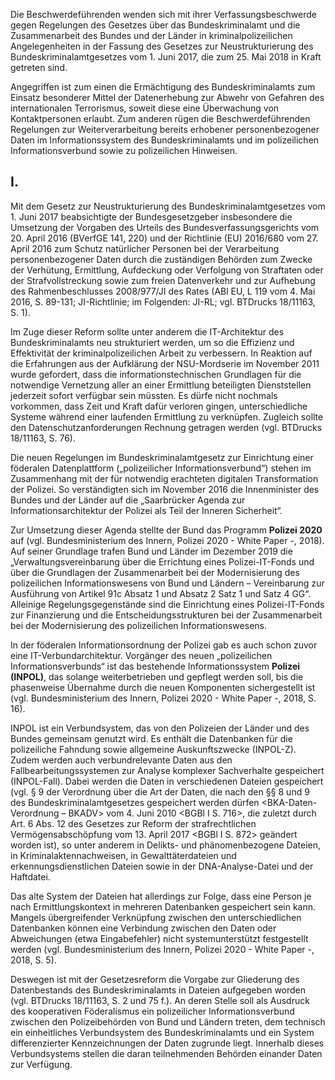
Die Beschwerdeführenden wenden sich mit ihrer Verfassungsbeschwerde gegen Regelungen des Gesetzes über das Bundeskriminalamt und die Zusammenarbeit des Bundes und der Länder in kriminalpolizeilichen Angelegenheiten in der Fassung des Gesetzes zur Neustrukturierung des Bundeskriminalamtgesetzes vom 1. Juni 2017, die zum 25. Mai 2018 in Kraft getreten sind. 

Angegriffen ist zum einen die Ermächtigung des Bundeskriminalamts zum Einsatz besonderer Mittel der Datenerhebung zur Abwehr von Gefahren des internationalen Terrorismus, soweit diese eine Überwachung von Kontaktpersonen erlaubt. Zum anderen rügen die Beschwerdeführenden Regelungen zur Weiterverarbeitung bereits erhobener personenbezogener Daten im Informationssystem des Bundeskriminalamts und im polizeilichen Informationsverbund sowie zu polizeilichen Hinweisen.

## I.

Mit dem Gesetz zur Neustrukturierung des Bundeskriminalamtgesetzes vom 1. Juni 2017 beabsichtigte der Bundesgesetzgeber insbesondere die Umsetzung der Vorgaben des Urteils des Bundesverfassungsgerichts vom 20. April 2016 (BVerfGE 141, 220) und der Richtlinie (EU) 2016/680 vom 27. April 2016 zum Schutz natürlicher Personen bei der Verarbeitung personenbezogener Daten durch die zuständigen Behörden zum Zwecke der Verhütung, Ermittlung, Aufdeckung oder Verfolgung von Straftaten oder der Strafvollstreckung sowie zum freien Datenverkehr und zur Aufhebung des Rahmenbeschlusses 2008/977/JI des Rates (ABl EU, L 119 vom 4. Mai 2016, S. 89-131; JI-Richtlinie; im Folgenden: JI-RL; vgl. BTDrucks 18/11163, S. 1). 

Im Zuge dieser Reform sollte unter anderem die IT-Architektur des Bundeskriminalamts neu strukturiert werden, um so die Effizienz und Effektivität der kriminalpolizeilichen Arbeit zu verbessern. In Reaktion auf die Erfahrungen aus der Aufklärung der NSU-Mordserie im November 2011 wurde gefordert, dass die informationstechnischen Grundlagen für die notwendige Vernetzung aller an einer Ermittlung beteiligten Dienststellen jederzeit sofort verfügbar sein müssten. Es dürfe nicht nochmals vorkommen, dass Zeit und Kraft dafür verloren gingen, unterschiedliche Systeme während einer laufenden Ermittlung zu verknüpfen. Zugleich sollte den Datenschutzanforderungen Rechnung getragen werden (vgl. BTDrucks 18/11163, S. 76).

Die neuen Regelungen im Bundeskriminalamtgesetz zur Einrichtung einer föderalen Datenplattform („polizeilicher Informationsverbund“) stehen im Zusammenhang mit der für notwendig erachteten digitalen Transformation der Polizei. So verständigten sich im November 2016 die Innenminister des Bundes und der Länder auf die „Saarbrücker Agenda zur Informationsarchitektur der Polizei als Teil der Inneren Sicherheit“. 

Zur Umsetzung dieser Agenda stellte der Bund das Programm **Polizei 2020** auf (vgl. Bundesministerium des Innern, Polizei 2020 - White Paper -, 2018). Auf seiner Grundlage trafen Bund und Länder im Dezember 2019 die „Verwaltungsvereinbarung über die Errichtung eines Polizei-IT-Fonds und über die Grundlagen der Zusammenarbeit bei der Modernisierung des polizeilichen Informationswesens von Bund und Ländern – Vereinbarung zur Ausführung von Artikel 91c Absatz 1 und Absatz 2 Satz 1 und Satz 4 GG“. Alleinige Regelungsgegenstände sind die Einrichtung eines Polizei-IT-Fonds zur Finanzierung und die Entscheidungsstrukturen bei der Zusammenarbeit bei der Modernisierung des polizeilichen Informationswesens.

In der föderalen Informationsordnung der Polizei gab es auch schon zuvor eine IT-Verbundarchitektur. Vorgänger des neuen „polizeilichen Informationsverbunds“ ist das bestehende Informationssystem **Polizei (INPOL)**, das solange weiterbetrieben und gepflegt werden soll, bis die phasenweise Übernahme durch die neuen Komponenten sichergestellt ist (vgl. Bundesministerium des Innern, Polizei 2020 - White Paper -, 2018, S. 16). 

INPOL ist ein Verbundsystem, das von den Polizeien der Länder und des Bundes gemeinsam genutzt wird. Es enthält die Datenbanken für die polizeiliche Fahndung sowie allgemeine Auskunftszwecke (INPOL-Z). Zudem werden auch verbundrelevante Daten aus den Fallbearbeitungssystemen zur Analyse komplexer Sachverhalte gespeichert (INPOL-Fall). Dabei werden die Daten in verschiedenen Dateien gespeichert (vgl. § 9 der Verordnung über die Art der Daten, die nach den §§ 8 und 9 des Bundeskriminalamtgesetzes gespeichert werden dürfen <BKA-Daten-Verordnung – BKADV> vom 4. Juni 2010 <BGBl I S. 716>, die zuletzt durch Art. 6 Abs. 12 des Gesetzes zur Reform der strafrechtlichen Vermögensabschöpfung vom 13. April 2017 <BGBl I S. 872> geändert worden ist), so unter anderem in Delikts- und phänomenbezogene Dateien, in Kriminalaktennachweisen, in Gewalttäterdateien und erkennungsdienstlichen Dateien sowie in der DNA-Analyse-Datei und der Haftdatei. 

Das alte System der Dateien hat allerdings zur Folge, dass eine Person je nach Ermittlungskontext in mehreren Datenbanken gespeichert sein kann. Mangels übergreifender Verknüpfung zwischen den unterschiedlichen Datenbanken können eine Verbindung zwischen den Daten oder Abweichungen (etwa Eingabefehler) nicht systemunterstützt festgestellt werden (vgl. Bundesministerium des Innern, Polizei 2020 - White Paper -, 2018, S. 5). 

Deswegen ist mit der Gesetzesreform die Vorgabe zur Gliederung des Datenbestands des Bundeskriminalamts in Dateien aufgegeben worden (vgl. BTDrucks 18/11163, S. 2 und 75 f.). An deren Stelle soll als Ausdruck des kooperativen Föderalismus ein polizeilicher Informationsverbund zwischen den Polizeibehörden von Bund und Ländern treten, dem technisch ein einheitliches Verbundsystem des Bundeskriminalamts und ein System differenzierter Kennzeichnungen der Daten zugrunde liegt. Innerhalb dieses Verbundsystems stellen die daran teilnehmenden Behörden einander Daten zur Verfügung.
